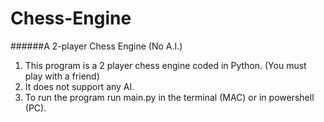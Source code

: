 # Chess-Engine
######A 2-player Chess Engine (No A.I.)
1. This program is a 2 player chess engine coded in Python. (You must play with a friend)
2. It does not support any AI.
3. To run the program run main.py in the terminal (MAC) or in powershell (PC).

